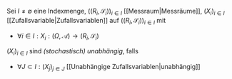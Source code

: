 Sei $I \ne \emptyset$ eine Indexmenge, $((R_i, \mathscr{S}_i))_{i \in I}$ [[Messraum|Messräume]], $(X_i)_{i \in I}$ [[Zufallsvariable|Zufallsvariablen]] auf $((R_i, \mathscr{S}_i))_{i \in I}$ mit
- $\forall i \in I : X_i : (\Omega, \mathcal{A}) \to (R_i, \mathscr{S}_i)$

$(X_i)_{i \in I}$ sind *(stochastisch) unabhängig*, falls
- $\forall J \subset I : (X_j)_{j \in J}$ [[Unabhängige Zufallsvariablen|unabhängig]]